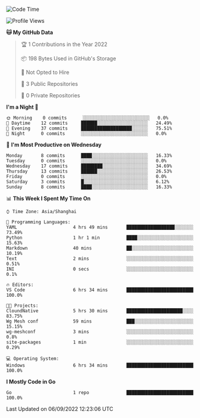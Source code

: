 <!--START_SECTION:waka-->
![Code Time](http://img.shields.io/badge/Code%20Time-174%20hrs%2059%20mins-blue)

![Profile Views](http://img.shields.io/badge/Profile%20Views-0-blue)

**🐱 My GitHub Data** 

> 🏆 1 Contributions in the Year 2022
 > 
> 📦 198 Bytes Used in GitHub's Storage 
 > 
> 🚫 Not Opted to Hire
 > 
> 📜 3 Public Repositories 
 > 
> 🔑 0 Private Repositories  
 > 
**I'm a Night 🦉** 

```text
🌞 Morning    0 commits      ░░░░░░░░░░░░░░░░░░░░░░░░░   0.0% 
🌆 Daytime    12 commits     ██████░░░░░░░░░░░░░░░░░░░   24.49% 
🌃 Evening    37 commits     ███████████████████░░░░░░   75.51% 
🌙 Night      0 commits      ░░░░░░░░░░░░░░░░░░░░░░░░░   0.0%

```
📅 **I'm Most Productive on Wednesday** 

```text
Monday       8 commits      ████░░░░░░░░░░░░░░░░░░░░░   16.33% 
Tuesday      0 commits      ░░░░░░░░░░░░░░░░░░░░░░░░░   0.0% 
Wednesday    17 commits     ████████░░░░░░░░░░░░░░░░░   34.69% 
Thursday     13 commits     ██████░░░░░░░░░░░░░░░░░░░   26.53% 
Friday       0 commits      ░░░░░░░░░░░░░░░░░░░░░░░░░   0.0% 
Saturday     3 commits      █░░░░░░░░░░░░░░░░░░░░░░░░   6.12% 
Sunday       8 commits      ████░░░░░░░░░░░░░░░░░░░░░   16.33%

```


📊 **This Week I Spent My Time On** 

```text
⌚︎ Time Zone: Asia/Shanghai

💬 Programming Languages: 
YAML                     4 hrs 49 mins       ██████████████████░░░░░░░   73.49% 
Python                   1 hr 1 min          ████░░░░░░░░░░░░░░░░░░░░░   15.63% 
Markdown                 40 mins             ██░░░░░░░░░░░░░░░░░░░░░░░   10.19% 
Text                     2 mins              ░░░░░░░░░░░░░░░░░░░░░░░░░   0.51% 
INI                      0 secs              ░░░░░░░░░░░░░░░░░░░░░░░░░   0.1%

🔥 Editors: 
VS Code                  6 hrs 34 mins       █████████████████████████   100.0%

🐱‍💻 Projects: 
CloundNative             5 hrs 30 mins       █████████████████████░░░░   83.75% 
Wg Mesh conf             59 mins             ███░░░░░░░░░░░░░░░░░░░░░░   15.15% 
wg-meshconf              3 mins              ░░░░░░░░░░░░░░░░░░░░░░░░░   0.8% 
site-packages            1 min               ░░░░░░░░░░░░░░░░░░░░░░░░░   0.29%

💻 Operating System: 
Windows                  6 hrs 34 mins       █████████████████████████   100.0%

```

**I Mostly Code in Go** 

```text
Go                       1 repo              █████████████████████████   100.0%

```



 Last Updated on 06/09/2022 12:23:06 UTC
<!--END_SECTION:waka-->
